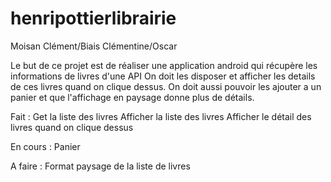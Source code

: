 # henripottierlibrairie

Moisan Clément/Biais Clémentine/Oscar 

Le but de ce projet est de réaliser une application android qui récupère les informations de livres d'une API
On doit les disposer et afficher les details de ces livres quand on clique dessus. On doit aussi pouvoir les ajouter a un panier et que l'affichage en paysage donne plus de détails.

Fait :
Get la liste des livres
Afficher la liste des livres
Afficher le détail des livres quand on clique dessus

En cours :
Panier

A faire :
Format paysage de la liste de livres
